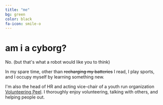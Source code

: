 ```yaml
---
title: "me"
bg: green
color: black
fa-icon: smile-o
---
```


# am i a cyborg?

No. (but that's what a robot would like you to think)

In my spare time, other than ~~recharging my batteries~~ I read, I play sports, and I occupy myself by learning something new.

I'm also the head of HR and acting vice-chair of a youth run organization [Volunteering Peel](https://volunteeringpeel.org). I thoroughly enjoy volunteering, talking with others, and helping people out. 
